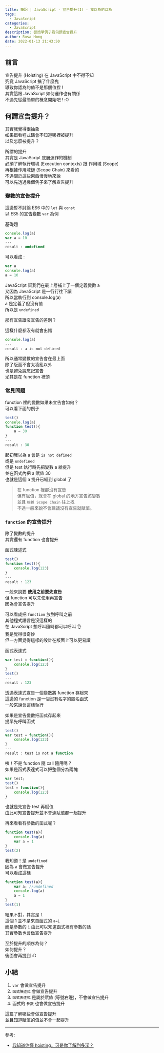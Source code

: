 ```yaml
---
title: 筆記 | JavaScript - 宣告提升(I) - 我以為的以為
tags:
  - JavaScript
categories:
  - JavaScript
description: 從簡單例子看何謂宣告提升
author: Rosa Hong
date: 2022-01-13 21:43:50
---
```



## 前言
宣告提升 (Hoisting) 在 JavaScript 中不得不知     
究竟 JavaScript 搞了什麼鬼  
導致你認為的值不是那個值捏 !  
其實這跟 JavaScript 如何運作也有關係   
不過先從最簡單的概念開始吧 ! :O

## 何謂宣告提升？
其實我覺得很抽象  
如果單看程式碼會不知道哪裡被提升  
以及怎麼被提升？  

所謂的提升  
其實是 JavaScript 底層運作的機制  
必須了解執行環境 (Execution contexts) 跟 作用域 (Scope)   
再根據作用域鏈 (Scope Chain) 來看的   
不過關於這些東西慢慢地來說     
可以先透過幾個例子來了解宣告提升    

### 變數的宣告提升
這邊暫不討論 ES6 中的 `let` 與 `const`  
以 ES5 的宣告變數 `var` 為例

基礎題
```javascript
console.log(a)
var a = 10
---
result : undefined
```
可以看成 : 
```javascript
var a 
console.log(a)
a = 10
```
JavaScript 幫我們在最上層補上了一個定義變數 a  
又因為 JavaScript 是一行行往下讀  
所以當執行到 console.log(a)  
a 是定義了但沒有值  
所以是 `undefined`  

那有宣告跟沒宣告的差別？  

這樣什麼都沒有就會出錯
```javascript
console.log(a)
---
result : a is not defined
```
所以通常變數的宣告會在最上面  
除了版面不會太凌亂以外  
也是避免說忘記宣告  
尤其是在 function 裡頭  

### 常見問題 
function 裡的變數如果未宣告會如何？  
可以看下面的例子  

```javascript
test()
console.log(a)
function test(){
	a = 30
}
---
result : 30
```
起初我以為 a 會是 `is not defined`  
或是 `undefined`   
但是 test 執行時先把變數 a 給提升  
並在函式內把 a 賦值 30  
也就是這個 a 提升已經到 global 了   

> 在 function 裡都沒有宣告  
> 但有賦值，就會在 global 的地方宣告該變數    
> 並且 `根據 Scope Chain` 往上找  
> 不過一般來說不會建議沒有宣告就賦值。
	
### `function` 的宣告提升
除了變數的提升  
其實還有 function 也會提升  
 
函式陳述式
```javascript
test()
function test(){		
    console.log(123)
}
---
result : 123
```
一般來說要 **使用之前要先宣告**  
但 function 可以先使用再宣告  
因為會宣告提升    

可以看成把 `function` 放到呼叫之前    
其他程式語言是沒這樣的  
在 JavaScript 想呼叫隨時都可以呼叫 👌  
我是覺得很奇妙  
但一方面覺得這樣的設計在版面上可以更易讀   

函式表達式  
```javascript
var test = function(){
	console.log(123)
}
test()
---
result : 123
```
透過表達式宣告一個變數將 function 存起來  
這邊的 function 是一個沒有名字的匿名函式   
一般來說會這樣執行  

如果是宣告變數把函式存起來  
提早先呼叫函式
```javascript
test()
var test = function(){
	console.log(123)
}
---
result : test is not a function
```
咦！不是 function 隨 call 隨用嗎？  
如果是函式表達式可以把整個分為兩塊  
```javascript 
var test;
test()
test = function(){
    console.log(123)
}
```
也就是先宣告 test 再賦值  
由此可知宣告提升並不會連賦值都一起提升  

再來看看有參數的函式呢？
```javascript 
function test(a){
    console.log(a)
    var a = 1
}
test(2)
```
我知道！是 `undefined`  
因為 a 會做宣告提升   
可以看成這樣 

```javascript 
function test(a){
    var a; //undefined
    console.log(a)
    a = 1
}
test(1)
```
結果不對，其實是 `1`  
這個 1 並不是來自函式的 `a=1`  
而是參數的 `1`
由此可以知道函式裡有參數的話    
其實參數也會做宣告提升    

至於提升的順序為何？  
如何提升？  
後面會再提到 :D
   
## 小結
1. `var` 會做宣告提升  
2. `函式陳述式` 會做宣告提升  
3. `函式表達式` 是屬於賦值 (等號右邊)，不會做宣告提升  
4. 函式的 `參數` 也會做宣告提升

這篇了解哪些會做宣告提升  
並且知道賦值的值並不會一起提升  
  

---
參考:
- [我知道你懂 hoisting，可是你了解到多深？](https://blog.techbridge.cc/2018/11/10/javascript-hoisting)
 
  


